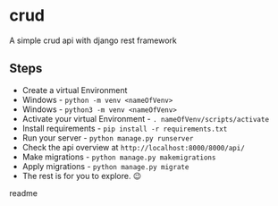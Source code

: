 # crud

A simple crud api with django rest framework

## Steps

* Create a virtual Environment
* Windows - `python -m venv <nameOfVenv>`
* Windows - `python3 -m venv <nameOfVenv>`
* Activate your virtual Environment - `. nameOfVenv/scripts/activate`
* Install requirements - `pip install -r requirements.txt`
* Run your server - `python manage.py runserver`
* Check the api overview at `http://localhost:8000/8000/api/`
* Make migrations - `python manage.py makemigrations`
* Apply migrations - `python manage.py migrate`
* The rest is for you to explore. :wink:

readme
